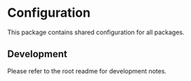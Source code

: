 # Configuration

This package contains shared configuration for all packages.

## Development

Please refer to the root readme for development notes.
